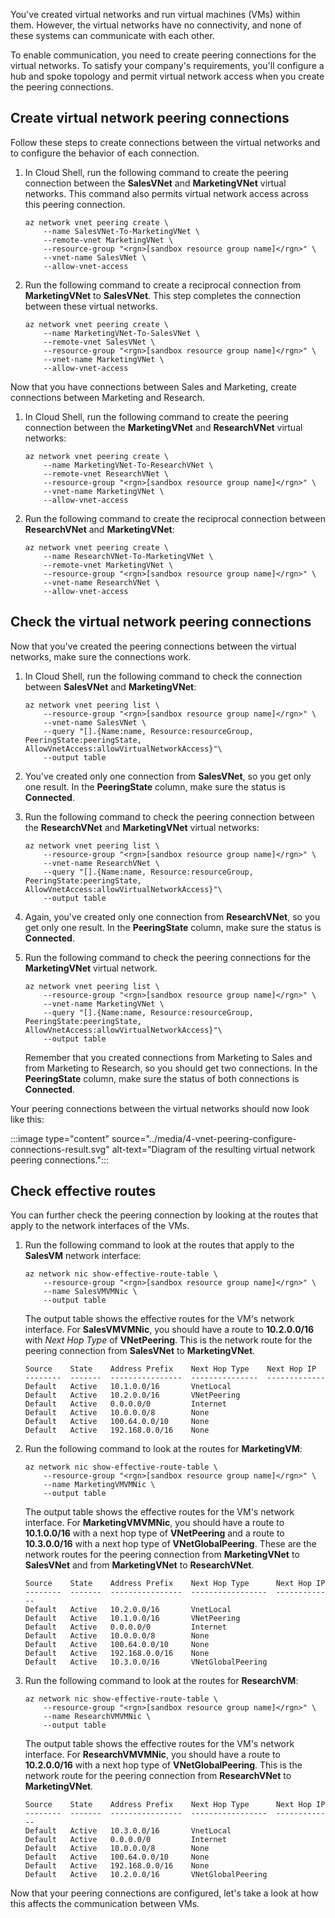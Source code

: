 You've created virtual networks and run virtual machines (VMs) within them. However, the virtual networks have no connectivity, and none of these systems can communicate with each other. 

To enable communication, you need to create peering connections for the virtual networks. To satisfy your company's requirements, you'll configure a hub and spoke topology and permit virtual network access when you create the peering connections.

## Create virtual network peering connections

Follow these steps to create connections between the virtual networks and to configure the behavior of each connection.

1. In Cloud Shell, run the following command to create the peering connection between the **SalesVNet** and **MarketingVNet** virtual networks. This command also permits virtual network access across this peering connection.

    ```azurecli
    az network vnet peering create \
        --name SalesVNet-To-MarketingVNet \
        --remote-vnet MarketingVNet \
        --resource-group "<rgn>[sandbox resource group name]</rgn>" \
        --vnet-name SalesVNet \
        --allow-vnet-access
    ```

1. Run the following command to create a reciprocal connection from **MarketingVNet** to **SalesVNet**. This step completes the connection between these virtual networks.

    ```azurecli
    az network vnet peering create \
        --name MarketingVNet-To-SalesVNet \
        --remote-vnet SalesVNet \
        --resource-group "<rgn>[sandbox resource group name]</rgn>" \
        --vnet-name MarketingVNet \
        --allow-vnet-access
    ```

Now that you have connections between Sales and Marketing, create connections between Marketing and Research.

1. In Cloud Shell, run the following command to create the peering connection between the **MarketingVNet** and **ResearchVNet** virtual networks:

    ```azurecli
    az network vnet peering create \
        --name MarketingVNet-To-ResearchVNet \
        --remote-vnet ResearchVNet \
        --resource-group "<rgn>[sandbox resource group name]</rgn>" \
        --vnet-name MarketingVNet \
        --allow-vnet-access
    ```

1. Run the following command to create the reciprocal connection between **ResearchVNet** and **MarketingVNet**:

    ```azurecli
    az network vnet peering create \
        --name ResearchVNet-To-MarketingVNet \
        --remote-vnet MarketingVNet \
        --resource-group "<rgn>[sandbox resource group name]</rgn>" \
        --vnet-name ResearchVNet \
        --allow-vnet-access
    ```

## Check the virtual network peering connections

Now that you've created the peering connections between the virtual networks, make sure the connections work.

1. In Cloud Shell, run the following command to check the connection between **SalesVNet** and **MarketingVNet**:

    ```azurecli
    az network vnet peering list \
        --resource-group "<rgn>[sandbox resource group name]</rgn>" \
        --vnet-name SalesVNet \
        --query "[].{Name:name, Resource:resourceGroup, PeeringState:peeringState, AllowVnetAccess:allowVirtualNetworkAccess}"\
        --output table
    ```

1. You've created only one connection from **SalesVNet**, so you get only one result. In the **PeeringState** column, make sure the status is **Connected**.

1. Run the following command to check the peering connection between the **ResearchVNet** and **MarketingVNet** virtual networks:

    ```azurecli
    az network vnet peering list \
        --resource-group "<rgn>[sandbox resource group name]</rgn>" \
        --vnet-name ResearchVNet \
        --query "[].{Name:name, Resource:resourceGroup, PeeringState:peeringState, AllowVnetAccess:allowVirtualNetworkAccess}"\
        --output table
    ```

1. Again, you've created only one connection from **ResearchVNet**, so you get only one result. In the **PeeringState** column, make sure the status is **Connected**.

1. Run the following command to check the peering connections for the **MarketingVNet** virtual network.

    ```azurecli
    az network vnet peering list \
        --resource-group "<rgn>[sandbox resource group name]</rgn>" \
        --vnet-name MarketingVNet \
        --query "[].{Name:name, Resource:resourceGroup, PeeringState:peeringState, AllowVnetAccess:allowVirtualNetworkAccess}"\
        --output table
    ```

    Remember that you created connections from Marketing to Sales and from Marketing to Research, so you should get two connections. In the **PeeringState** column, make sure the status of both connections is **Connected**.

Your peering connections between the virtual networks should now look like this:

:::image type="content" source="../media/4-vnet-peering-configure-connections-result.svg" alt-text="Diagram of the resulting virtual network peering connections.":::

## Check effective routes

You can further check the peering connection by looking at the routes that apply to the network interfaces of the VMs.

1. Run the following command to look at the routes that apply to the **SalesVM** network interface:

    ```azurecli
    az network nic show-effective-route-table \
        --resource-group "<rgn>[sandbox resource group name]</rgn>" \
        --name SalesVMVMNic \
        --output table
    ```

    The output table shows the effective routes for the VM's network interface. For **SalesVMVMNic**, you should have a route to **10.2.0.0/16** with *Next Hop Type* of **VNetPeering**. This is the network route for the peering connection from **SalesVNet** to **MarketingVNet**.

    ```output
    Source    State    Address Prefix    Next Hop Type    Next Hop IP
    --------  -------  ----------------  ---------------  -------------
    Default   Active   10.1.0.0/16       VnetLocal
    Default   Active   10.2.0.0/16       VNetPeering
    Default   Active   0.0.0.0/0         Internet
    Default   Active   10.0.0.0/8        None
    Default   Active   100.64.0.0/10     None
    Default   Active   192.168.0.0/16    None
    ```

1. Run the following command to look at the routes for **MarketingVM**:

    ```azurecli
    az network nic show-effective-route-table \
        --resource-group "<rgn>[sandbox resource group name]</rgn>" \
        --name MarketingVMVMNic \
        --output table
    ```

    The output table shows the effective routes for the VM's network interface. For **MarketingVMVMNic**, you should have a route to **10.1.0.0/16** with a next hop type of **VNetPeering** and a route to **10.3.0.0/16** with a next hop type of **VNetGlobalPeering**. These are the network routes for the peering connection from **MarketingVNet** to **SalesVNet** and from **MarketingVNet** to **ResearchVNet**.

    ```output
    Source    State    Address Prefix    Next Hop Type      Next Hop IP
    --------  -------  ----------------  -----------------  -------------
    Default   Active   10.2.0.0/16       VnetLocal
    Default   Active   10.1.0.0/16       VNetPeering
    Default   Active   0.0.0.0/0         Internet
    Default   Active   10.0.0.0/8        None
    Default   Active   100.64.0.0/10     None
    Default   Active   192.168.0.0/16    None
    Default   Active   10.3.0.0/16       VNetGlobalPeering
    ```

1. Run the following command to look at the routes for **ResearchVM**:

    ```azurecli
    az network nic show-effective-route-table \
        --resource-group "<rgn>[sandbox resource group name]</rgn>" \
        --name ResearchVMVMNic \
        --output table
    ```

    The output table shows the effective routes for the VM's network interface. For **ResearchVMVMNic**, you should have a route to **10.2.0.0/16** with a next hop type of **VNetGlobalPeering**. This is the network route for the peering connection from **ResearchVNet** to **MarketingVNet**.

    ```output
    Source    State    Address Prefix    Next Hop Type      Next Hop IP
    --------  -------  ----------------  -----------------  -------------
    Default   Active   10.3.0.0/16       VnetLocal
    Default   Active   0.0.0.0/0         Internet
    Default   Active   10.0.0.0/8        None
    Default   Active   100.64.0.0/10     None
    Default   Active   192.168.0.0/16    None
    Default   Active   10.2.0.0/16       VNetGlobalPeering
    ```

Now that your peering connections are configured, let's take a look at how this affects the communication between VMs.
